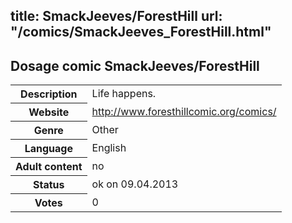 title: SmackJeeves/ForestHill
url: "/comics/SmackJeeves_ForestHill.html"
---
Dosage comic SmackJeeves/ForestHill
-----------------------------------------

<table class="comicinfo">
<tr>
<th>Description</th><td>Life happens.</td>
</tr>
<tr>
<th>Website</th><td><a href="http://www.foresthillcomic.org/comics/">http://www.foresthillcomic.org/comics/</a></td>
</tr>
<tr>
<th>Genre</th><td>Other</td>
</tr>
<tr>
<th>Language</th><td>English</td>
</tr>
<tr>
<th>Adult content</th><td>no</td>
</tr>
<tr>
<th>Status</th><td>ok on 09.04.2013</td>
</tr>
<tr>
<th>Votes</th><td>0</div></td>
</tr>
</table>
